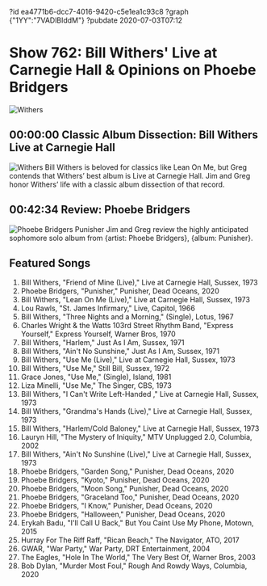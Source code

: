 ?id ea4771b6-dcc7-4016-9420-c5e1ea1c93c8
?graph {"1YY":"7VADlBIddM"}
?pubdate 2020-07-03T07:12
# Show 762: Bill Withers' Live at Carnegie Hall & Opinions on Phoebe Bridgers

![Withers](https://api.wbez.org/v2/images/a72a44b3-b3f1-415c-9519-24c3d4ee7d4b.jpg?width=960&height=920&mode=ASPECT_WIDTH)

## 00:00:00 Classic Album Dissection: Bill Withers Live at Carnegie Hall
![Withers](https://api.wbez.org/v2/images/a72a44b3-b3f1-415c-9519-24c3d4ee7d4b.jpg?width=960&height=920&mode=ASPECT_WIDTH)
Bill Withers is beloved for classics like Lean On Me, but Greg contends that Withers’ best album is Live at Carnegie Hall. Jim and Greg honor Withers’ life with a classic album dissection of that record. 

## 00:42:34 Review: Phoebe Bridgers

![Phoebe Bridgers Punisher](https://static.soundopinions.org/assets/762/1YY12.jpg)
Jim and Greg review the highly anticipated sophomore solo album from {artist: Phoebe Bridgers}, {album: Punisher}.

## Featured Songs

1. Bill Withers, "Friend of Mine (Live)," Live at Carnegie Hall, Sussex, 1973
1. Phoebe Bridgers, "Punisher," Punisher, Dead Oceans, 2020
1. Bill Withers, "Lean On Me (Live)," Live at Carnegie Hall, Sussex, 1973
1. Lou Rawls, "St. James Infirmary," Live, Capitol, 1966
1. Bill Withers, "Three Nights and a Morning," (Single), Lotus, 1967
1. Charles Wright & the Watts 103rd Street Rhythm Band, "Express Yourself," Express Yourself, Warner Bros, 1970
1. Bill Withers, "Harlem," Just As I Am, Sussex, 1971
1. Bill Withers, "Ain't No Sunshine," Just As I Am, Sussex, 1971
1. Bill Withers, "Use Me (Live)," Live at Carnegie Hall, Sussex, 1973
1. Bill Withers, "Use Me," Still Bill, Sussex, 1972
1. Grace Jones, "Use Me," (Single), Island, 1981
1. Liza Minelli, "Use Me," The Singer, CBS, 1973
1. Bill Withers, "I Can't Write Left-Handed ," Live at Carnegie Hall, Sussex, 1973
1. Bill Withers, "Grandma's Hands (Live)," Live at Carnegie Hall, Sussex, 1973
1. Bill Withers, "Harlem/Cold Baloney," Live at Carnegie Hall, Sussex, 1973
1. Lauryn Hill, "The Mystery of Iniquity," MTV Unplugged 2.0, Columbia, 2002
1. Bill Withers, "Ain't No Sunshine (Live)," Live at Carnegie Hall, Sussex, 1973
1. Phoebe Bridgers, "Garden Song," Punisher, Dead Oceans, 2020
1. Phoebe Bridgers, "Kyoto," Punisher, Dead Oceans, 2020
1. Phoebe Bridgers, "Moon Song," Punisher, Dead Oceans, 2020
1. Phoebe Bridgers, "Graceland Too," Punisher, Dead Oceans, 2020
1. Phoebe Bridgers, "I Know," Punisher, Dead Oceans, 2020
1. Phoebe Bridgers, "Halloween," Punisher, Dead Oceans, 2020
1. Erykah Badu, "I'll Call U Back," But You Caint Use My Phone, Motown, 2015
1. Hurray For The Riff Raff, "Rican Beach," The Navigator, ATO, 2017
1. GWAR, "War Party," War Party, DRT Entertainment, 2004
1. The Eagles, "Hole In The World," The Very Best Of, Warner Bros, 2003
1. Bob Dylan, "Murder Most Foul," Rough And Rowdy Ways, Columbia, 2020